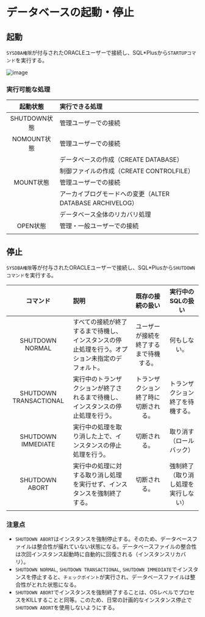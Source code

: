 # データベースの起動・停止

## 起動

`SYSDBA権限`が付与されたORACLEユーザーで接続し、SQL*Plusから`STARTUPコマンド`を実行する。

![image](https://github.com/TAKAHIRO-24/TIL/assets/85177462/166c27d6-52b9-4511-b855-fc0967425b32)

### 実行可能な処理
|起動状態|実行できる処理|
|:-:|:-|
|SHUTDOWN状態|管理ユーザーでの接続|
|NOMOUNT状態|管理ユーザーでの接続|
||データベースの作成（CREATE DATABASE）|
||制御ファイルの作成（CREATE CONTROLFILE）|
|MOUNT状態|管理ユーザーでの接続|
||アーカイブログモードへの変更（ALTER DATABASE ARCHIVELOG）|
||データベース全体のリカバリ処理|
|OPEN状態|管理・一般ユーザーでの接続|
|||

## 停止
`SYSDBA権限`等が付与されたORACLEユーザーで接続し、SQL*Plusから`SHUTDOWNコマンド`を実行する。

|コマンド|説明|既存の接続の扱い|実行中のSQLの扱い|
|:-:|:-|:-:|:-:|
|SHUTDOWN NORMAL|すべての接続が終了するまで待機し、インスタンスの停止処理を行う。オプション未指定のデフォルト。|ユーザーが接続を終了するまで待機する。|何もしない。|
|SHUTDOWN TRANSACTIONAL|実行中のトランザクションが終了されるまで待機し、インスタンスの停止処理を行う。|トランザクション終了時に切断される。|トランザクション終了を待機する。|
|SHUTDOWN IMMEDIATE|実行中の処理を取り消した上で、インスタンスの停止処理を行う。|切断される。|取り消す（ロールバック）|
|SHUTDOWN ABORT|実行中の処理に対する取り消し処理を実行せず、インスタンスを強制終了する。|切断される。|強制終了（取り消し処理を実行しない）|
||||

### 注意点
- `SHUTDOWN ABORT`はインスタンスを強制停止する。そのため、データベースファイルは整合性が撮れていない状態になる。データベースファイルの整合性は次回インスタンス起動時に自動的に回復される（インスタンスリカバリ）。
- `SHUTDOWN NORMAL`, `SHUTDOWN TRANSACTIONAL`, `SHUTDOWN IMMEDIATE`でインスタンスを停止すると、`チェックポイント`が実行され、データベースファイルは整合性がとれた状態になる。
- `SHUTDOWN ABORT`でインスタンスを強制終了することは、OSレベルでプロセスをKILLすることと同等。このため、日常の計画的なインスタンス停止で`SHUTDOWN ABORT`を使用しないようにする。